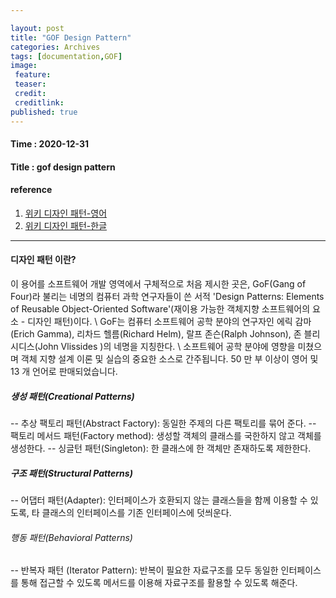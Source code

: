 ```yaml
---

layout: post
title: "GOF Design Pattern"
categories: Archives
tags: [documentation,GOF]
image:
 feature:
 teaser:
 credit:
 creditlink:
published: true
---
```


#### Time : 2020-12-31
#### Title : gof design pattern

#### reference

1. [위키 디자인 패턴-영어](https://en.wikipedia.org/wiki/Design_Patterns) 
2. [위키 디자인 패턴-한글](https://ko.wikipedia.org/wiki/디자인_패턴_(책))

***
#### 디자인 패턴 이란?

이 용어를 소프트웨어 개발 영역에서 구체적으로 처음 제시한 곳은, GoF(Gang of Four)라 불리는 네명의 컴퓨터 과학 연구자들이 쓴 서적 'Design Patterns: Elements of Reusable Object-Oriented Software'(재이용 가능한 객체지향 소프트웨어의 요소 - 디자인 패턴)이다. \\
GoF는 컴퓨터 소프트웨어 공학 분야의 연구자인 에릭 감마(Erich Gamma), 리차드 헬름(Richard Helm), 랄프 존슨(Ralph Johnson), 존 블리시디스(John Vlissides )의 네명을 지칭한다. \\
소프트웨어 공학 분야에 영향을 미쳤으며 객체 지향 설계 이론 및 실습의 중요한 소스로 간주됩니다. 50 만 부 이상이 영어 및 13 개 언어로 판매되었습니다.

##### 생성 패턴(Creational Patterns)
-- 추상 팩토리 패턴(Abstract Factory): 동일한 주제의 다른 팩토리를 묶어 준다.
-- 팩토리 메서드 패턴(Factory method): 생성할 객체의 클래스를 국한하지 않고 객체를 생성한다.
-- 싱글턴 패턴(Singleton): 한 클래스에 한 객체만 존재하도록 제한한다.

##### 구조 패턴(Structural Patterns)
-- 어댑터 패턴(Adapter): 인터페이스가 호환되지 않는 클래스들을 함께 이용할 수 있도록, 타 클래스의 인터페이스를 기존 인터페이스에 덧씌운다.

###### 행동 패턴(Behavioral Patterns)
-- 반복자 패턴 (Iterator Pattern): 반복이 필요한 자료구조를 모두 동일한 인터페이스를 통해 접근할 수 있도록 메서드를 이용해 자료구조를 활용할 수 있도록 해준다.










